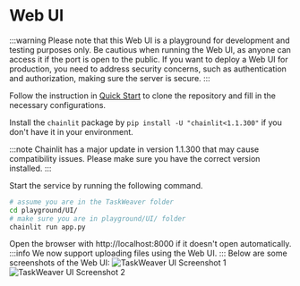 # Web UI

:::warning
Please note that this Web UI is a playground for development and testing purposes only.
Be cautious when running the Web UI, as anyone can access it if the port is open to the public.
If you want to deploy a Web UI for production, you need to address security concerns, such as authentication and authorization,
making sure the server is secure. 
:::

Follow the instruction in [Quick Start](../quickstart.md) to clone the repository and fill in the necessary configurations.

Install the `chainlit` package by `pip install -U "chainlit<1.1.300"` if you don't have it in your environment.

:::note
Chainlit has a major update in version 1.1.300 that may cause compatibility issues. 
Please make sure you have the correct version installed.
:::

Start the service by running the following command.


```bash
# assume you are in the TaskWeaver folder
cd playground/UI/
# make sure you are in playground/UI/ folder
chainlit run app.py
```

Open the browser with http://localhost:8000 if it doesn't open automatically. 
:::info
We now support uploading files using the Web UI. 
:::
Below are some screenshots of the Web UI:
![TaskWeaver UI Screenshot 1](../../static/img/ui_screenshot_1.png)
![TaskWeaver UI Screenshot 2](../../static/img/ui_screenshot_2.png)

